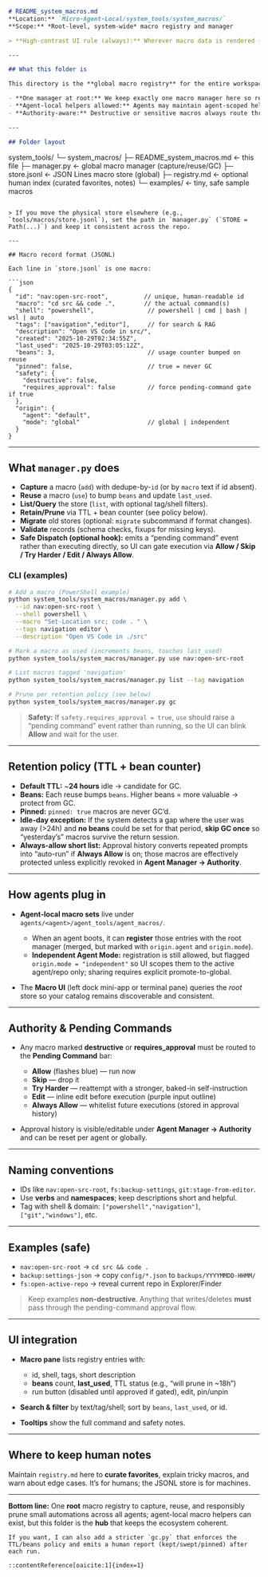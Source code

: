 ```markdown
# README_system_macros.md
**Location:** `Micro-Agent-Local/system_tools/system_macros/`  
**Scope:** *Root-level, system-wide* macro registry and manager

> **High-contrast UI rule (always):** Wherever macro data is rendered (terminal pane, Macro Manager, popovers), keep text/background contrast high (light text on dark or dark text on light). *Never* ship low-contrast UI.

---

## What this folder is

This directory is the **global macro registry** for the entire workspace. It owns the **single source of truth** for capturing, reusing, and cleaning up small automation snippets (“macros”) that the Agent creates while working (navigation commands, safe file ops, quick backups, common shell routes, etc.).

- **One manager at root:** We keep exactly one macro manager here so retention rules, dedupe, and safety gates stay consistent across all agents.
- **Agent-local helpers allowed:** Agents may maintain agent-scoped helpers under `agents/<agent>/agent_tools/agent_macros/`, but they **register** them with this *root* registry so they show up in the unified Macro UI and benefit from centralized TTL/“bean counter” logic.
- **Authority-aware:** Destructive or sensitive macros always route through the **Pending Command** bar (Allow / Skip / Try Harder / Edit / Always Allow) before execution.

---

## Folder layout

```

system_tools/
└─ system_macros/
├─ README_system_macros.md   ← this file
├─ manager.py                ← global macro manager (capture/reuse/GC)
├─ store.jsonl               ← JSON Lines macro store (global)
├─ registry.md               ← optional human index (curated favorites, notes)
└─ examples/                 ← tiny, safe sample macros

````

> If you move the physical store elsewhere (e.g., `tools/macros/store.jsonl`), set the path in `manager.py` (`STORE = Path(...)`) and keep it consistent across the repo.

---

## Macro record format (JSONL)

Each line in `store.jsonl` is one macro:

```json
{
  "id": "nav:open-src-root",          // unique, human-readable id
  "macro": "cd src && code .",        // the actual command(s)
  "shell": "powershell",               // powershell | cmd | bash | wsl | auto
  "tags": ["navigation","editor"],     // for search & RAG
  "description": "Open VS Code in src/",
  "created": "2025-10-29T02:34:55Z",
  "last_used": "2025-10-29T03:05:12Z",
  "beans": 3,                          // usage counter bumped on reuse
  "pinned": false,                     // true = never GC
  "safety": {
    "destructive": false,
    "requires_approval": false         // force pending-command gate if true
  },
  "origin": {
    "agent": "default",
    "mode": "global"                   // global | independent
  }
}
````

---

## What `manager.py` does

* **Capture** a macro (`add`) with dedupe-by-`id` (or by `macro` text if id absent).
* **Reuse** a macro (`use`) to bump `beans` and update `last_used`.
* **List/Query** the store (`list`, with optional tag/shell filters).
* **Retain/Prune** via TTL + bean counter (see policy below).
* **Migrate** old stores (optional: `migrate` subcommand if format changes).
* **Validate** records (schema checks, fixups for missing keys).
* **Safe Dispatch (optional hook):** emits a “pending command” event rather than executing directly, so UI can gate execution via **Allow / Skip / Try Harder / Edit / Always Allow**.

### CLI (examples)

```bash
# Add a macro (PowerShell example)
python system_tools/system_macros/manager.py add \
  --id nav:open-src-root \
  --shell powershell \
  --macro "Set-Location src; code . " \
  --tags navigation editor \
  --description "Open VS Code in ./src"

# Mark a macro as used (increments beans, touches last_used)
python system_tools/system_macros/manager.py use nav:open-src-root

# List macros tagged 'navigation'
python system_tools/system_macros/manager.py list --tag navigation

# Prune per retention policy (see below)
python system_tools/system_macros/manager.py gc
```

> **Safety:** If `safety.requires_approval = true`, `use` should raise a “pending command” event rather than running, so the UI can blink **Allow** and wait for the user.

---

## Retention policy (TTL + bean counter)

* **Default TTL:** ~**24 hours** idle → candidate for GC.
* **Beans:** Each reuse bumps `beans`. Higher beans = more valuable → protect from GC.
* **Pinned:** `pinned: true` macros are never GC’d.
* **Idle-day exception:** If the system detects a gap where the user was away (>24h) and **no beans** could be set for that period, **skip GC once** so “yesterday’s” macros survive the return session.
* **Always-allow short list:** Approval history converts repeated prompts into “auto-run” if **Always Allow** is on; those macros are effectively protected unless explicitly revoked in **Agent Manager → Authority**.

---

## How agents plug in

* **Agent-local macro sets** live under `agents/<agent>/agent_tools/agent_macros/`.

  * When an agent boots, it can **register** those entries with the root manager (merged, but marked with `origin.agent` and `origin.mode`).
  * **Independent Agent Mode:** registration is still allowed, but flagged `origin.mode = "independent"` so UI scopes them to the active agent/repo only; sharing requires explicit promote-to-global.
* The **Macro UI** (left dock mini-app or terminal pane) queries the *root* store so your catalog remains discoverable and consistent.

---

## Authority & Pending Commands

* Any macro marked **destructive** or **requires_approval** must be routed to the **Pending Command** bar:

  * **Allow** (flashes blue) — run now
  * **Skip** — drop it
  * **Try Harder** — reattempt with a stronger, baked-in self-instruction
  * **Edit** — inline edit before execution (purple input outline)
  * **Always Allow** — whitelist future executions (stored in approval history)
* Approval history is visible/editable under **Agent Manager → Authority** and can be reset per agent or globally.

---

## Naming conventions

* IDs like `nav:open-src-root`, `fs:backup-settings`, `git:stage-from-editor`.
* Use **verbs** and **namespaces**; keep descriptions short and helpful.
* Tag with shell & domain: `["powershell","navigation"]`, `["git","windows"]`, etc.

---

## Examples (safe)

* `nav:open-src-root` → `cd src && code .`
* `backup:settings-json` → copy `config/*.json` to `backups/YYYYMMDD-HHMM/`
* `fs:open-active-repo` → reveal current repo in Explorer/Finder

> Keep examples **non-destructive**. Anything that writes/deletes **must** pass through the pending-command approval flow.

---

## UI integration

* **Macro pane** lists registry entries with:

  * id, shell, tags, short description
  * **beans** count, **last_used**, TTL status (e.g., “will prune in ~18h”)
  * run button (disabled until approved if gated), edit, pin/unpin
* **Search & filter** by text/tag/shell; sort by `beans`, `last_used`, or id.
* **Tooltips** show the full command and safety notes.

---

## Where to keep human notes

Maintain `registry.md` here to **curate favorites**, explain tricky macros, and warn about edge cases. It’s for humans; the JSONL store is for machines.

---

**Bottom line:** One **root** macro registry to capture, reuse, and responsibly prune small automations across all agents; agent-local macro helpers can exist, but this folder is the **hub** that keeps the ecosystem coherent.

```
If you want, I can also add a stricter `gc.py` that enforces the TTL/beans policy and emits a human report (kept/swept/pinned) after each run.
```



```
::contentReference[oaicite:1]{index=1}
```
